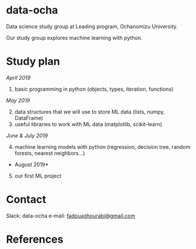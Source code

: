# data-ocha
Data science study group at Leading program, Ochanomizu University.

Our study group explores machine learning with python. 

# Study plan

*April 2019*

1) basic programming in python (objects, types, iteration, functions)

*May 2019*

2) data structures that we will use to store ML data (lists, numpy, DataFrame)
3) useful libraries to work with ML data (matplotlib, scikit-learn)

*June & July 2019*

4) machine learning models with python (regression, decision tree, random forests, nearest neighbors...)

* August 2019*

5) our first ML project

# Contact

Slack: data-ocha
e-mail: fadouaghourabi@gmail.com

# References

